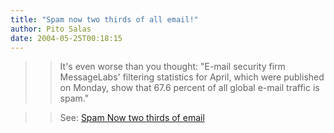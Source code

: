 ```yaml
---
title: "Spam now two thirds of all email!"
author: Pito Salas
date: 2004-05-25T00:18:15
---
```



>>

>> It's even worse than you thought: "E-mail security firm MessageLabs'
filtering statistics for April, which were published on Monday, show that 67.6
percent of all global e-mail traffic is spam."

>>

>> See: [Spam Now two thirds of
email](<http://zdnet.com.com/2100-1105-5219078.html>)


